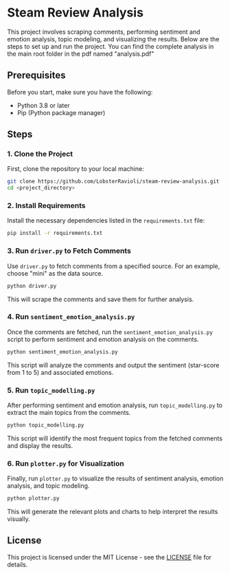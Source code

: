 
# Steam Review Analysis

This project involves scraping comments, performing sentiment and emotion analysis, topic modeling, and visualizing the results. Below are the steps to set up and run the project.
You can find the complete analysis in the main root folder in the pdf named "analysis.pdf"

## Prerequisites

Before you start, make sure you have the following:

- Python 3.8 or later
- Pip (Python package manager)

## Steps

### 1. Clone the Project

First, clone the repository to your local machine:

```bash
git clone https://github.com/LobsterRavioli/steam-review-analysis.git
cd <project_directory>
```

### 2. Install Requirements

Install the necessary dependencies listed in the `requirements.txt` file:

```bash
pip install -r requirements.txt
```

### 3. Run `driver.py` to Fetch Comments

Use `driver.py` to fetch comments from a specified source. For an example, choose "mini" as the data source.

```bash
python driver.py
```

This will scrape the comments and save them for further analysis.

### 4. Run `sentiment_emotion_analysis.py`

Once the comments are fetched, run the `sentiment_emotion_analysis.py` script to perform sentiment and emotion analysis on the comments.

```bash
python sentiment_emotion_analysis.py
```

This script will analyze the comments and output the sentiment (star-score from 1 to 5) and associated emotions.

### 5. Run `topic_modelling.py`

After performing sentiment and emotion analysis, run `topic_modelling.py` to extract the main topics from the comments.

```bash
python topic_modelling.py
```

This script will identify the most frequent topics from the fetched comments and display the results.

### 6. Run `plotter.py` for Visualization

Finally, run `plotter.py` to visualize the results of sentiment analysis, emotion analysis, and topic modeling.

```bash
python plotter.py
```

This will generate the relevant plots and charts to help interpret the results visually.

## License

This project is licensed under the MIT License - see the [LICENSE](LICENSE) file for details.
